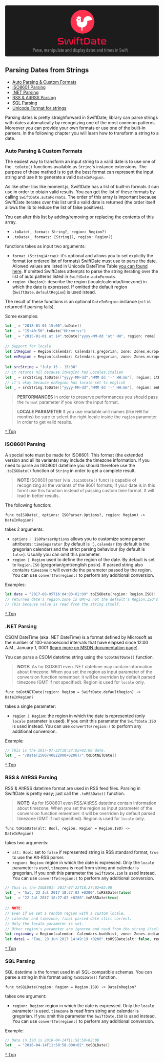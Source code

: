 ![](./SwiftDate.png)

<a name="index"/>

## Parsing Dates from Strings

- [Auto Parsing & Custom Formats](Parsing_Dates.md#autoparsing)
- [ISO8601 Parsing](Parsing_Dates.md#iso8601)
- [.NET Parsing](Parsing_Dates.md#dotnet)
- [RSS & AltRSS Parsing](Parsing_Dates.md#rssaltrss)
- [SQL Parsing](Parsing_Dates.md#sql)
- [Unicode Format for strings](UnicodeTable.md)

Parsing dates is pretty straighforward in SwiftDate; library can parse strings with dates automatically by recognizing one of the most common patterns. Moreover you can provide your own formats or use one of the built-in parsers.
In the following chapter you will learn how to transform a string to a date.

<a name="autoparsing"/>

### Auto Parsing & Custom Formats

The easiest way to transform an input string to a valid date is to use one of the `.toDate()` functions available as `String`'s instance extensions. The purpose of these method is to get the best format can represent the input string and use it to generate a valid `DateInRegion`.

As like other libs like moment.js, SwiftDate has a list of built-in formats it can use in order to obtain valid results.
You can get the list of these formats by calling `SwiftDate.autoFormats`.
The order of this array is important because SwiftDate iterates over this list until a valid date is returned (the order itself allows the lib to reduce the list of false positives).

You can alter this list by adding/removing or replacing the contents of this array.

- `.toDate(_ format: String?, region: Region?)`
- `.toDate(_ formats: [String]?, region: Region?)`

functions takes as input two arguments:

- `format (String|Array)`: it's optional and allows you to set explictly the format (or ordered list of formats) SwiftDate must use to parse the date. Allowed values are listed in Unicode DateTime Table [you can found here](UnicodeTable.md). If omitted SwiftDates attempts to parse the string iterating over the list of auto patterns listed in `SwiftDate.autoFormats`.
- `region (Region)`: describe the region (locale/calendar/timezone) in which the date is expressed. If omitted the default region (`SwiftDate.defaultRegion`) is used istead.

The result of these functions is an optional `DateInRegion` instance (`nil` is returned if parsing fails).

Some examples:

```swift
let _ = "2018-01-01 15:00".toDate()
let _ = "15:40:50".toDate("HH:mm:ss")
let _ = "2015-01-01 at 14".toDate("yyyy-MM-dd 'at' HH", region: rome)

// Support for locale
let itRegion = Region(calendar: Calendars.gregorian, zone: Zones.europeRome, locale: Locales.italian)
let enRegion = Region(calendar: Calendars.gregorian, zone: Zones.europeRome, locale: Locales.english)

let srcString = "July 15 - 15:30"
// it returns nil because itRegion has Locales.italian
let _ = srcString.toDate(["yyyy-MM-dd","MMM dd '-' HH:mm"], region: itRegion)
// it's okay because enRegion has locale set to english
let _ = srcString.toDate(["yyyy-MM-dd","MMM dd '-' HH:mm"], region: enRegion)
```

> **PERFORMANCES** In order to preserve performances you should pass the `format` parameter if you know the input format.

> **LOCALE PARAMETER** If you use readable unit names (like `MMM` for months) be sure to select the right locale inside the `region` parameter in order to get valid results.

[^ Top](#index)

<a name="iso8601"/>

### ISO8601 Parsing
A special note must be made for ISO8601. This format (the extended version and all its variants) may include the timezone information.
If you need to parse an ISO8601 datetime you should therefore use the `.toISODate()` function of `String` in order to get a complete result.

> **NOTE** ISO8601 parser (via `.toISODate()` func) is capable of recognizing all the variants of the 8601 formats; if your date is in this formt use this function instead of passing custom time format. It will lead in better results.

The following function:

`func toISODate(_ options: ISOParser.Options?, region: Region) -> DateInRegion?`

takes 2 arguments:

- `options | ISOParserOptions` allows you to customize some parser attributes: `timeSeparator` (by default is `:`), `calendar` (by default is the gregorian calendar) and the strict parsing behaviour (by default is `false`). Usually you can omit this parameter.
- `region | Region` used to define the region of the date. By default is set to `Region.ISO` (gregorian/gmt/english posix). If parsed string also contains `timezone` it will override the parameter passed by the region. You can use `convertTo(region:)` to perform any additional conversion.

Examples:

```swift
let date = "2017-08-05T16:04:03+02:00".toISODate(region: Region.ISO)!
// returned date's region.zone is GMT+2 not the default's Region.ISO's GMT0.
// This because value is read from the string itself.
```

[^ Top](#index)

<a name="dotnet"/>

### .NET Parsing
CSOM DateTime (aka .NET DateTime) is a format defined by Microsoft as the number of 100-nanosecond intervals that have elapsed since 12:00 A.M., January 1, 0001 ([learn more on MSDN documentation page](https://msdn.microsoft.com/en-us/library/dd948679)).

You can parse a CSOM datetime string using the `toDotNETDate()` function.

> **NOTE:** As for ISO8601 even .NET datetime may contain information about timezone. When you set the region as input parameter of the conversion function remember: it will be overriden by default parsed timezone (GMT if not specified). Region is used for `locale` only.

`func toDotNETDate(region: Region = SwiftDate.defaultRegion) -> DateInRegion?`

takes a single parameter:

- `region | Region`: the region in which the date is represented (only `locale` parameter is used). If you omit this parameter the `SwiftDate.ISO` is used instead. You can use `convertTo(region:)` to perform any additional conversion.

Example:

```swift
// This is the 2017-07-22T18:27:02+02:00 date.
let _ = "/Date(1500740822000+0200)/".toDotNETDate()
```

[^ Top](#index)

<a name="rssaltrss"/>

### RSS & AltRSS Parsing
RSS & AltRSS datetime format are used in RSS feed files. Parsing in SwiftDate is pretty easy; just call the `.toRSSDate()` function.

> **NOTE:** As for ISO8601 even RSS/AltRSS datetime contain information about timezone. When you set the region as input parameter of the conversion function remember: it will be overriden by default parsed timezone (GMT if not specified). Region is used for `locale` only.

`func toRSSDate(alt: Bool, region: Region = Region.ISO) -> DateInRegion?`

takes two arguments:

- `alt: Bool`: set to `false` if represented string is RSS standard format, `true` to use the Alt-RSS parser.
- `region: Region`: region in which the date is expressed. Only the `locale` parameter is used, `timezone` is read from string and calendar is gregorian. If you omit this parameter the `SwiftDate.ISO` is used instead. You can use `convertTo(region:)` to perform any additional conversion.

```swift
// This is the ISO8601: 2017-07-22T18:27:02+02:00
let _ = "Sat, 22 Jul 2017 18:27:02 +0200".toRSSDate(false)
let _ = "22 Jul 2017 18:27:02 +0200".toRSSDate(true)

// NOTE:
// Even if we set a random region with a custom locale,
// calendar and timezone, final parsed date still correct.
// Only the locale parameter is set.
// Other region's parameter are ignored and read from the string itself.
let regionAny = Region(calendar: Calendars.buddhist, zone: Zones.indianMayotte, locale: Locales.italian)
let date1 = "Tue, 20 Jun 2017 14:49:19 +0200".toRSSDate(alt: false, region: regionAny)
```			

[^ Top](#index)

<a name="sql"/>

### SQL Parsing
SQL datetime is the format used in all SQL-compatible schemas.
You can parse a string in this format using `toSQLDate()` function.

`func toSQLDate(region: Region = Region.ISO) -> DateInRegion?`

takes one argument:

- `region: Region`: region in which the date is expressed. Only the `locale` parameter is used, `timezone` is read from string and calendar is gregorian. If you omit this parameter the `SwiftDate.ISO` is used instead. You can use `convertTo(region:)` to perform any additional conversion.

Example:

```swift
// Date in ISO is 2016-04-14T11:58:58+02:00
let _ = "2016-04-14T11:58:58.000+02".toSQLDate()
```
		
[^ Top](#index)